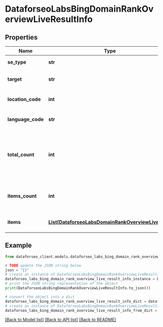 # DataforseoLabsBingDomainRankOverviewLiveResultInfo


## Properties

Name | Type | Description | Notes
------------ | ------------- | ------------- | -------------
**se_type** | **str** | search engine type | [optional] 
**target** | **str** | target domain in a POST array | [optional] 
**location_code** | **int** | location code in a POST array | [optional] 
**language_code** | **str** | language code in a POST array | [optional] 
**total_count** | **int** | total amount of results in our database relevant to your request | [optional] 
**items_count** | **int** | the number of results returned in the items array | [optional] 
**items** | [**List[DataforseoLabsDomainRankOverviewLiveItem]**](DataforseoLabsDomainRankOverviewLiveItem.md) | contains ranking and traffic data | [optional] 

## Example

```python
from dataforseo_client.models.dataforseo_labs_bing_domain_rank_overview_live_result_info import DataforseoLabsBingDomainRankOverviewLiveResultInfo

# TODO update the JSON string below
json = "{}"
# create an instance of DataforseoLabsBingDomainRankOverviewLiveResultInfo from a JSON string
dataforseo_labs_bing_domain_rank_overview_live_result_info_instance = DataforseoLabsBingDomainRankOverviewLiveResultInfo.from_json(json)
# print the JSON string representation of the object
print(DataforseoLabsBingDomainRankOverviewLiveResultInfo.to_json())

# convert the object into a dict
dataforseo_labs_bing_domain_rank_overview_live_result_info_dict = dataforseo_labs_bing_domain_rank_overview_live_result_info_instance.to_dict()
# create an instance of DataforseoLabsBingDomainRankOverviewLiveResultInfo from a dict
dataforseo_labs_bing_domain_rank_overview_live_result_info_from_dict = DataforseoLabsBingDomainRankOverviewLiveResultInfo.from_dict(dataforseo_labs_bing_domain_rank_overview_live_result_info_dict)
```
[[Back to Model list]](../README.md#documentation-for-models) [[Back to API list]](../README.md#documentation-for-api-endpoints) [[Back to README]](../README.md)


